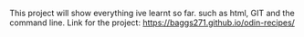 This project will show everything ive learnt so far. such as html, GIT and the command line.
Link for the project: https://baggs271.github.io/odin-recipes/